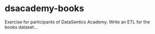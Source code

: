 # dsacademy-books
Exercise for participants of DataSentics Academy. Write an ETL for the books dataset...
